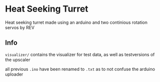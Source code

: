 # Heat Seeking Turret
Heat seeking turret made using an arduino and two continious rotation servos by REV

## Info
`visualizer/` contains the visualizer for test data, as well as testversions of the upscaler

all previous `.ino` have been renamed to `.txt` as to not confuse the arduino uploader
